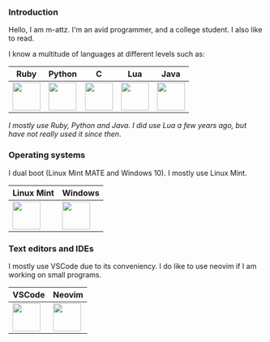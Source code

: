 ### Introduction

Hello, I am m-attz. I'm an avid programmer, and a college student. I also like to read.


I know a multitude of languages at different levels such as:

| Ruby | Python | C | Lua | Java |
|------------|------------|------------|------------|-----------|
|<img src="https://cdn.jsdelivr.net/gh/devicons/devicon@latest/icons/ruby/ruby-original.svg" width=55 height=55/> |  <img src="https://cdn.jsdelivr.net/gh/devicons/devicon@latest/icons/python/python-original.svg" width=55 height=55/> | <image src="https://github.com/devicons/devicon/blob/master/icons/c/c-original.svg" width=55 height=55> | <img src="https://cdn.jsdelivr.net/gh/devicons/devicon@latest/icons/lua/lua-original.svg" width=55 height=55 /> | <img src="https://cdn.jsdelivr.net/gh/devicons/devicon@latest/icons/java/java-original.svg" width=55 height =55/>
          
*I mostly use Ruby, Python and Java. I did use Lua a few years ago, but have not really used it since then*.


### Operating systems

I dual boot (Linux Mint MATE and Windows 10). I mostly use Linux Mint.

| Linux Mint | Windows |
|------------|------------|
| <img src="https://cdn.jsdelivr.net/gh/devicons/devicon@latest/icons/linux/linux-original.svg" width=55 height=55/> |  <img src="https://cdn.jsdelivr.net/gh/devicons/devicon@latest/icons/windows8/windows8-original.svg" width=55 height=55/> |


### Text editors and IDEs
I mostly use VSCode due to its conveniency. I do like to use neovim if I am working on small programs.


| VSCode| Neovim | 
|------------|------------|
|<img src="https://cdn.jsdelivr.net/gh/devicons/devicon@latest/icons/vscode/vscode-original.svg" width=55 height=55/> | <img src="https://cdn.jsdelivr.net/gh/devicons/devicon@latest/icons/neovim/neovim-original.svg" width=55 height=55/> |
          

